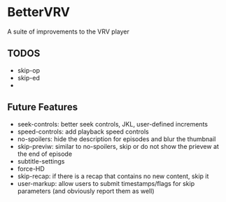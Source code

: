 # BetterVRV
A suite of improvements to the VRV player

## TODOS
* skip-op
* skip-ed
*

## Future Features
* seek-controls: better seek controls, JKL, user-defined increments
* speed-controls: add playback speed controls
* no-spoilers: hide the description for episodes and blur the thumbnail
* skip-previw: similar to no-spoilers, skip or do not show the prievew at the end of episode
* subtitle-settings
* force-HD
* skip-recap: if there is a recap that contains no new content, skip it
* user-markup: allow users to submit timestamps/flags for skip parameters (and obviously report them as well)
